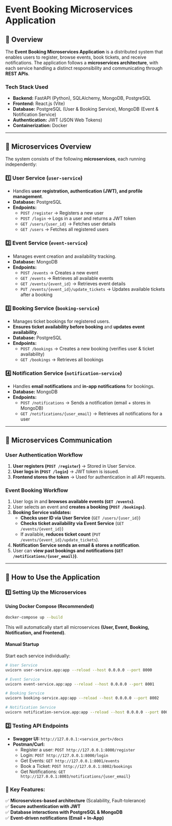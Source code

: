# Event Booking Microservices Application

## 📌 Overview
The **Event Booking Microservices Application** is a distributed system that enables users to register, browse events, book tickets, and receive notifications. The application follows a **microservices architecture**, with each service handling a distinct responsibility and communicating through **REST APIs**.

### **Tech Stack Used**
- **Backend:** FastAPI (Python), SQLAlchemy, MongoDB, PostgreSQL
- **Frontend:** React.js (Vite)
- **Database:** PostgreSQL (User & Booking Service), MongoDB (Event & Notification Service)
- **Authentication:** JWT (JSON Web Tokens)
- **Containerization:** Docker

---
## 📌 Microservices Overview
The system consists of the following **microservices**, each running independently:

### **1️⃣ User Service (`user-service`)**
- Handles **user registration, authentication (JWT), and profile management**.
- **Database:** PostgreSQL
- **Endpoints:**
  - `POST /register` → Registers a new user
  - `POST /login` → Logs in a user and returns a JWT token
  - `GET /users/{user_id}` → Fetches user details
  - `GET /users` → Fetches all registered users

### **2️⃣ Event Service (`event-service`)**
- Manages event creation and availability tracking.
- **Database:** MongoDB
- **Endpoints:**
  - `POST /events` → Creates a new event
  - `GET /events` → Retrieves all available events
  - `GET /events/{event_id}` → Retrieves event details
  - `PUT /events/{event_id}/update_tickets` → Updates available tickets after a booking

### **3️⃣ Booking Service (`booking-service`)**
- Manages ticket bookings for registered users.
- **Ensures ticket availability before booking** and **updates event availability**.
- **Database:** PostgreSQL
- **Endpoints:**
  - `POST /bookings` → Creates a new booking (verifies user & ticket availability)
  - `GET /bookings` → Retrieves all bookings

### **4️⃣ Notification Service (`notification-service`)**
- Handles **email notifications** and **in-app notifications** for bookings.
- **Database:** MongoDB
- **Endpoints:**
  - `POST /notifications` → Sends a notification (email + stores in MongoDB)
  - `GET /notifications/{user_email}` → Retrieves all notifications for a user


---
## 📌 Microservices Communication
### **User Authentication Workflow**
1. **User registers (`POST /register`)** → Stored in User Service.
2. **User logs in (`POST /login`)** → JWT token is issued.
3. **Frontend stores the token** → Used for authentication in all API requests.

### **Event Booking Workflow**
1. User logs in and **browses available events (`GET /events`)**.
2. User selects an event and **creates a booking (`POST /bookings`)**.
3. **Booking Service validates:**
   - **Checks user ID via User Service** (`GET /users/{user_id}`)
   - **Checks ticket availability via Event Service** (`GET /events/{event_id}`)
   - If available, **reduces ticket count** (`PUT /events/{event_id}/update_tickets`).
4. **Notification Service sends an email & stores a notification**.
5. User can **view past bookings and notifications (`GET /notifications/{user_email}`)**.

---
## 📌 How to Use the Application
### **1️⃣ Setting Up the Microservices**
#### **Using Docker Compose (Recommended)**
```bash
docker-compose up --build
```
This will automatically start all microservices **(User, Event, Booking, Notification, and Frontend)**.

#### **Manual Startup**
Start each service individually:
```bash
# User Service
uvicorn user-service.app:app --reload --host 0.0.0.0 --port 8000

# Event Service
uvicorn event-service.app:app --reload --host 0.0.0.0 --port 8001

# Booking Service
uvicorn booking-service.app:app --reload --host 0.0.0.0 --port 8002

# Notification Service
uvicorn notification-service.app:app --reload --host 0.0.0.0 --port 8003

```

### **2️⃣ Testing API Endpoints**
- **Swagger UI:** `http://127.0.0.1:<service_port>/docs`
- **Postman/Curl:**
  - Register a user: `POST http://127.0.0.1:8000/register`
  - Login: `POST http://127.0.0.1:8000/login`
  - Get Events: `GET http://127.0.0.1:8001/events`
  - Book a Ticket: `POST http://127.0.0.1:8002/bookings`
  - Get Notifications: `GET http://127.0.0.1:8003/notifications/{user_email}`

### 🎯 **Key Features:**
✅ **Microservices-based architecture** (Scalability, Fault-tolerance)  
✅ **Secure authentication with JWT**  
✅ **Database interactions with PostgreSQL & MongoDB**  
✅ **Event-driven notifications (Email + In-App)**  



